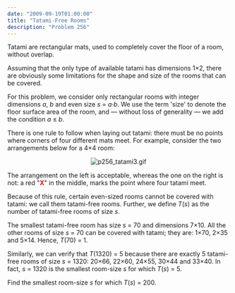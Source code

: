 ```yaml
---
date: "2009-09-19T01:00:00"
title: "Tatami-Free Rooms"
description: "Problem 256"
---
```


<span style="font-size:10pt;">
</span><p>Tatami are rectangular mats, used to completely cover the floor of a room, without overlap.</p>
<p>Assuming that the only type of available tatami has dimensions 1×2, there are obviously some limitations for the shape and size of the rooms that can be covered.</p>
<p>For this problem, we consider only rectangular rooms with integer dimensions <var>a</var>, <var>b</var> and even size <var>s</var> = <var>a</var>·<var>b</var>.
We use the term 'size' to denote the floor surface area of the room, and — without loss of generality — we add the condition <var>a</var> ≤ <var>b</var>.</p>
<p>There is one rule to follow when laying out tatami: there must be no points where corners of four different mats meet.
For example, consider the two arrangements below for a 4×4 room:</p>
<div align="center">
<img alt="p256_tatami3.gif" src="/images/p256_tatami3.gif"/></div>
<p>The arrangement on the left is acceptable, whereas the one on the right is not: a red "<span style="color:#FF0000;"><b>X</b></span>" in the middle, marks the point where four tatami meet.</p>
<p>Because of this rule, certain even-sized rooms cannot be covered with tatami: we call them tatami-free rooms.
Further, we define <var>T</var>(<var>s</var>) as the number of tatami-free rooms of size <var>s</var>.</p>
<p>The smallest tatami-free room has size <var>s</var> = 70 and dimensions 7×10.
All the other rooms of size <var>s</var> = 70 can be covered with tatami; they are: 1×70, 2×35 and 5×14.
Hence, <var>T</var>(70) = 1.</p>
<p>Similarly, we can verify that <var>T</var>(1320) = 5 because there are exactly 5 tatami-free rooms of size <var>s</var> = 1320:
20×66, 22×60, 24×55, 30×44 and 33×40.
In fact, <var>s</var> = 1320 is the smallest room-size <var>s</var> for which <var>T</var>(<var>s</var>) = 5.</p>
<p>Find the smallest room-size <var>s</var> for which <var>T</var>(<var>s</var>) = 200.</p>


